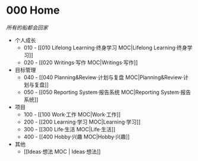 # 000 Home
*所有的船都会回家*
- 个人成长
	- 010 - [[010 Lifelong Learning·终身学习 MOC|Lifelong Learning·终身学习]]
	- 020 - [[020 Writings·写作 MOC|Writings·写作]]
- 目标管理
	- 040 - [[040 Planning&Review·计划与复盘 MOC|Planning&Review·计划与复盘]]
	- 050 - [[050 Reporting System·报告系统 MOC|Reporting System·报告系统]]
- 项目
	- 100 - [[100 Work·工作 MOC|Work·工作]]
	- 200 - [[200 Learning·学习 MOC|Learning·学习]]
	- 300 - [[300 Life·生活 MOC|Life·生活]]
	- 400 - [[400 Hobby·兴趣 MOC|Hobby·兴趣]]
- 其他
	- [[Ideas·想法 MOC | Ideas·想法]]
